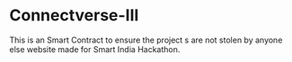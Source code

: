 # Connectverse-III
This is an Smart Contract to ensure the project s are not stolen by anyone else website made for Smart India Hackathon.
